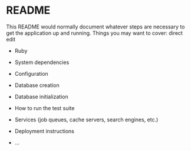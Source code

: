 # README

This README would normally document whatever steps are necessary to get the
application up and running.
Things you may want to cover:
direct edit
* Ruby

* System dependencies

* Configuration

* Database creation

* Database initialization

* How to run the test suite

* Services (job queues, cache servers, search engines, etc.)

* Deployment instructions

* ...
